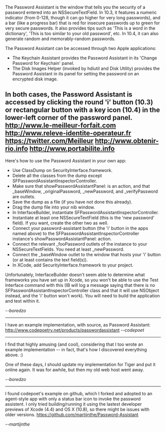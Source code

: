 The Password Assistant is the window that tells you the security of a password entered into an NSSecureTextField. In 10.3, it features a numeric indicator (from 0-128, though it can go higher for very long passwords), and a bar (like a progress bar) that is red for insecure passwords up to green for very secure passwords. It also provides tips such as 'This is a word in the dictionary', 'This is too similar to your old password', etc. In 10.4, it can also generate random and memorably-random passwords.

The Password Assistant can be accessed through two Apple applications:


* The Keychain Assistant provides the Password Assistant in its 'Change Password for Keychain' panel.
* The Disk Images Helper (invoked by hdiutil and Disk Utility) provides the Password Assistant in its panel for setting the password on an encrypted disk image.


In both cases, the Password Assistant is accessed by clicking the round 'i' button (10.3) or rectangular button with a key icon (10.4) in the lower-left corner of the password panel.
 http://www.le-meilleur-forfait.com http://www.releve-identite-operateur.fr https://twitter.com/Meilleur http://www.obtenir-rio.info http://www.portabilite.info
----



Here's how to use the Password Assistant in your own app:


* Use ClassDump on SecurityInterface.framework.
* Delete all the classes from the dump except SFPasswordAssistantInspectorController.
* Make sure that showPasswordAssistantPanel: is an action, and that _baseWindow, _originalPassword, _newPassword, and _verifyPassword are outlets.
* Save the dump as a file (if you have not done this already).
* Drag the dump file into your nib window.
* In InterfaceBuilder, instantiate SFPasswordAssistantInspectorController.
* Instantiate at least one NSSecureTextField (this is the 'new password' field). If you want, create the other two as well.
* Connect your password-assistant button (the 'i' button in the apps named above) to the SFPasswordAssistantInspectorController instance's showPasswordAssistantPanel: action.
* Connect the relevant _fooPassword outlets of the instance to your NSSecureTextField<nowiki/>s. You need at least _newPassword.
* Connect the _baseWindow outlet to the window that hosts your 'i' button (or at least contains the text field(s)).
* In XCode, add SecurityInterface.framework to your project.


Unfortunately, InterfaceBuilder doesn't seem able to determine what frameworks you have set up in Xcode, so you won't be able to use the Test Interface command with this (IB will log a message saying that there is no SFPasswordAssistantInspectorController class and that it will use NSObject instead, and the 'i' button won't work). You will need to build the application and test within it.

*--boredzo*

----
I have an example implementation, with source, as Password Assistant: http://www.codepoetry.net/products/passwordassistant
*--codepoet*

----
I find that highly amusing (and cool), considering that I too wrote an example implementation -- in fact, that's how I discovered everything above. :)

One of these days, I should update my implementation for Tiger and put it online again. It was for awhile, but then my old web host went away.

*--boredzo*

----
I found codepoet's example on github, which I forked and adopted to an agent-style app with only a status bar icon to invoke the password assistent.
I only tried building/running it using the lastest developer previews of Xcode (4.4) and OS X (10.8), so there might be issues with older versions.
https://github.com/martijnthe/Password-Assistant

*--martijnthe*
